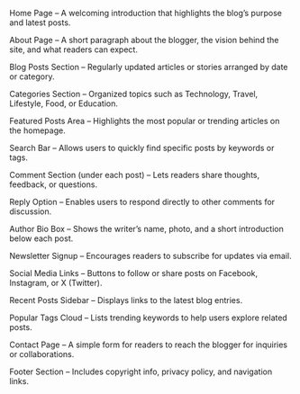 Home Page – A welcoming introduction that highlights the blog’s purpose and latest posts.

About Page – A short paragraph about the blogger, the vision behind the site, and what readers can expect.

Blog Posts Section – Regularly updated articles or stories arranged by date or category.

Categories Section – Organized topics such as Technology, Travel, Lifestyle, Food, or Education.

Featured Posts Area – Highlights the most popular or trending articles on the homepage.

Search Bar – Allows users to quickly find specific posts by keywords or tags.

Comment Section (under each post) – Lets readers share thoughts, feedback, or questions.

Reply Option – Enables users to respond directly to other comments for discussion.

Author Bio Box – Shows the writer’s name, photo, and a short introduction below each post.

Newsletter Signup – Encourages readers to subscribe for updates via email.

Social Media Links – Buttons to follow or share posts on Facebook, Instagram, or X (Twitter).

Recent Posts Sidebar – Displays links to the latest blog entries.

Popular Tags Cloud – Lists trending keywords to help users explore related posts.

Contact Page – A simple form for readers to reach the blogger for inquiries or collaborations.

Footer Section – Includes copyright info, privacy policy, and navigation links.
